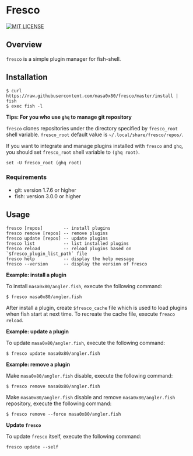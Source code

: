 # Fresco

[![MIT LICENSE](http://img.shields.io/badge/license-MIT-blue.svg?style=flat-square)](LICENSE)

## Overview

`fresco` is a simple plugin manager for fish-shell.

## Installation

```
$ curl https://raw.githubusercontent.com/masa0x80/fresco/master/install | fish
$ exec fish -l
```

**Tips: For you who use `ghq` to manage git repository**

`fresco` clones repositories under the directory specified by `fresco_root` shell variable.
`fresco_root` default value is `~/.local/share/fresco/repos/`.

If you want to integrate and manage plugins installed with `fresco` and `ghq`,
you should set `fresco_root` shell variable to `(ghq root)`.

```
set -U fresco_root (ghq root)
```

### Requirements

- git: version 1.7.6 or higher
- fish: version 3.0.0 or higher

## Usage

```
fresco [repos]        -- install plugins
fresco remove [repos] -- remove plugins
fresco update [repos] -- update plugins
fresco list           -- list installed plugins
fresco reload         -- reload plugins based on `$fresco_plugin_list_path` file
fresco help           -- display the help message
fresco --version      -- display the version of fresco
```

**Example: install a plugin**

To install `masa0x80/angler.fish`, execute the following command:

```
$ fresco masa0x80/angler.fish
```

After install a plugin, create `$fresco_cache` file which is used to load plugins when fish start at next time.
To recreate the cache file, execute `freaco reload`.

**Example: update a plugin**

To update `masa0x80/angler.fish`, execute the following command:

```
$ fresco update masa0x80/angler.fish
```

**Example: remove a plugin**

Make `masa0x80/angler.fish` disable, execute the following command:

```
$ fresco remove masa0x80/angler.fish
```

Make `masa0x80/angler.fish` disable and remove `masa0x80/angler.fish` repository, execute the following command:

```
$ fresco remove --force masa0x80/angler.fish
```

**Update `fresco`**

To update `fresco` itself, execute the following command:

```
fresco update --self
```
